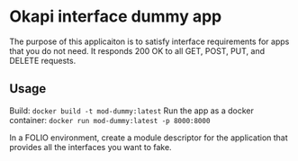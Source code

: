 # Okapi interface dummy app
The purpose of this applicaiton is to satisfy interface requirements for apps that you do not need. It responds 200 OK to all GET, POST, PUT, and DELETE requests.

## Usage
Build: `docker build -t mod-dummy:latest`
Run the app as a docker container: `docker run mod-dummy:latest -p 8000:8000`

In a FOLIO environment, create a module descriptor for the application that provides all the interfaces you want to fake.
